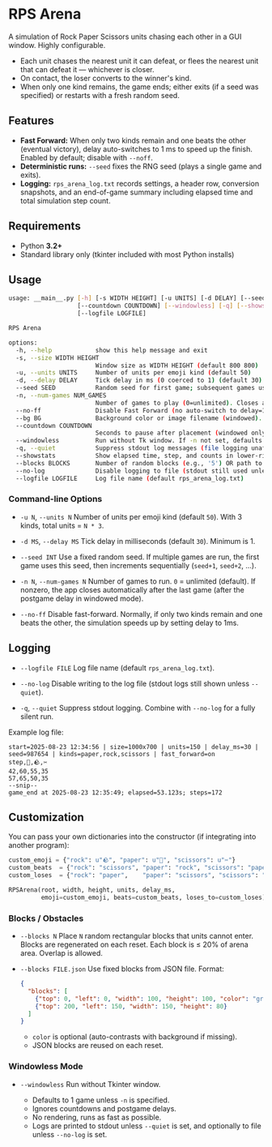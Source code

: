 # RPS Arena

A simulation of Rock Paper Scissors units chasing each other in a GUI window. Highly configurable.

- Each unit chases the nearest unit it can defeat, or flees the nearest unit that can defeat it — whichever is closer.
- On contact, the loser converts to the winner's kind.
- When only one kind remains, the game ends; either exits (if a seed was specified) or restarts with a fresh random seed.

## Features
- **Fast Forward:** When only two kinds remain and one beats the other (eventual victory), delay auto-switches to 1 ms to speed up the finish. Enabled by default; disable with `--noff`.
- **Deterministic runs:** `--seed` fixes the RNG seed (plays a single game and exits).
- **Logging:** `rps_arena_log.txt` records settings, a header row, conversion snapshots, and an end-of-game summary including elapsed time and total simulation step count.

## Requirements
- Python **3.2+**
- Standard library only (tkinter included with most Python installs)

## Usage

```bash
usage: __main__.py [-h] [-s WIDTH HEIGHT] [-u UNITS] [-d DELAY] [--seed SEED] [-n NUM_GAMES] [--no-ff] [--bg BG]
                   [--countdown COUNTDOWN] [--windowless] [-q] [--showstats] [--blocks BLOCKS] [--no-log]
                   [--logfile LOGFILE]

RPS Arena

options:
  -h, --help            show this help message and exit
  -s, --size WIDTH HEIGHT
                        Window size as WIDTH HEIGHT (default 800 800)
  -u, --units UNITS     Number of units per emoji kind (default 50)
  -d, --delay DELAY     Tick delay in ms (0 coerced to 1) (default 30)
  --seed SEED           Random seed for first game; subsequent games use seed+1, seed+2, ...
  -n, --num-games NUM_GAMES
                        Number of games to play (0=unlimited). Closes after last game.
  --no-ff               Disable Fast Forward (no auto-switch to delay=1)
  --bg BG               Background color or image filename (windowed). Colors: name or #RRGGBB.
  --countdown COUNTDOWN
                        Seconds to pause after placement (windowed only).
  --windowless          Run without Tk window. If -n not set, defaults to 1.
  -q, --quiet           Suppress stdout log messages (file logging unaffected unless --no-log).
  --showstats           Show elapsed time, step, and counts in lower-right corner (windowed only).
  --blocks BLOCKS       Number of random blocks (e.g., '5') OR path to JSON file describing blocks.
  --no-log              Disable logging to file (stdout still used unless --quiet).
  --logfile LOGFILE     Log file name (default rps_arena_log.txt)
````

### Command-line Options

* `-u N`, `--units N`
  Number of units per emoji kind (default `50`).
  With 3 kinds, total units = `N * 3`.

* `-d MS`, `--delay MS`
  Tick delay in milliseconds (default `30`). Minimum is 1.

* `--seed INT`
  Use a fixed random seed. If multiple games are run, the first game uses this seed, then increments sequentially (`seed+1`, `seed+2`, ...).

* `-n N`, `--num-games N`
  Number of games to run. `0` = unlimited (default).
  If nonzero, the app closes automatically after the last game (after the postgame delay in windowed mode).

* `--no-ff`
  Disable fast-forward. Normally, if only two kinds remain and one beats the other, the simulation speeds up by setting delay to 1ms.


## Logging

* `--logfile FILE`
  Log file name (default `rps_arena_log.txt`).

* `--no-log`
  Disable writing to the log file (stdout logs still shown unless `--quiet`).

* `-q`, `--quiet`
  Suppress stdout logging.
  Combine with `--no-log` for a fully silent run.

Example log file:

```
start=2025-08-23 12:34:56 | size=1000x700 | units=150 | delay_ms=30 | seed=987654 | kinds=paper,rock,scissors | fast_forward=on
step,📄,🪨,✂️
42,60,55,35
57,65,50,35
--snip--
game_end at 2025-08-23 12:35:49; elapsed=53.123s; steps=172
```

## Customization

You can pass your own dictionaries into the constructor (if integrating into another program):

```python
custom_emoji = {"rock": u"🪨", "paper": u"📄", "scissors": u"✂️"}
custom_beats  = {"rock": "scissors", "paper": "rock", "scissors": "paper"}
custom_loses  = {"rock": "paper",    "paper": "scissors", "scissors": "rock"}

RPSArena(root, width, height, units, delay_ms,
         emoji=custom_emoji, beats=custom_beats, loses_to=custom_loses)
```




### Blocks / Obstacles

* `--blocks N`
  Place `N` random rectangular blocks that units cannot enter. Blocks are regenerated on each reset.
  Each block is ≤ 20% of arena area. Overlap is allowed.

* `--blocks FILE.json`
  Use fixed blocks from JSON file.
  Format:

  ```json
  {
    "blocks": [
      {"top": 0, "left": 0, "width": 100, "height": 100, "color": "green"},
      {"top": 200, "left": 150, "width": 150, "height": 80}
    ]
  }
  ```

  * `color` is optional (auto-contrasts with background if missing).
  * JSON blocks are reused on each reset.


### Windowless Mode

* `--windowless`
  Run without Tkinter window.

  * Defaults to 1 game unless `-n` is specified.
  * Ignores countdowns and postgame delays.
  * No rendering, runs as fast as possible.
  * Logs are printed to stdout unless `--quiet` is set, and optionally to file unless `--no-log` is set.
